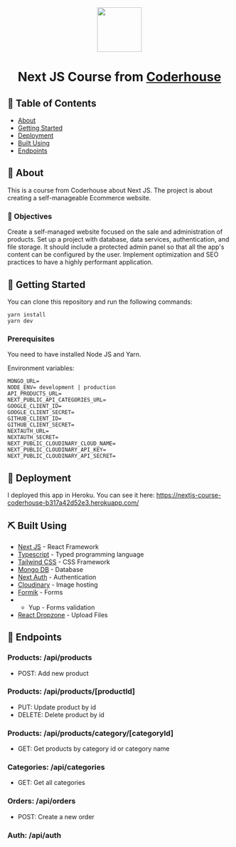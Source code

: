 <div align="center"> 
  <img height="100px" src="https://upload.wikimedia.org/wikipedia/commons/8/8e/Nextjs-logo.svg" />
<h1>Next JS Course from <a target="_blank" href="https://www.coderhouse.com">Coderhouse</a></h1>
</div>

## 📝 Table of Contents
- [About](#about)
- [Getting Started](#getting_started)
- [Deployment](#deployment)
- [Built Using](#built_using)
- [Endpoints](#endpoints)

## 🧐 About <a name = "about"></a>
This is a course from Coderhouse about Next JS. The project is about creating a self-manageable Ecommerce website.

### 🎯 Objectives
Create a self-managed website focused on the sale and administration of products. Set up a  project with database, data services, authentication, and file storage. It should include a protected admin panel so that all the app's content can be configured by the user.
Implement optimization and SEO practices to have a highly performant application.

## 🏁 Getting Started <a name = "getting_started"></a>
You can clone this repository and run the following commands:
```
yarn install
yarn dev
```

### Prerequisites
You need to have installed Node JS and Yarn.

Environment variables:
```
MONGO_URL=
NODE_ENV= development | production
API_PRODUCTS_URL=
NEXT_PUBLIC_API_CATEGORIES_URL=
GOOGLE_CLIENT_ID=
GOOGLE_CLIENT_SECRET=
GITHUB_CLIENT_ID=
GITHUB_CLIENT_SECRET=
NEXTAUTH_URL=
NEXTAUTH_SECRET=
NEXT_PUBLIC_CLOUDINARY_CLOUD_NAME=
NEXT_PUBLIC_CLOUDINARY_API_KEY=
NEXT_PUBLIC_CLOUDINARY_API_SECRET=
```

## 🚀 Deployment <a name = "deployment"></a>
I deployed this app in Heroku. You can see it here: https://nextjs-course-coderhouse-b317a42d52e3.herokuapp.com/

## ⛏️ Built Using <a name = "built_using"></a>
- [Next JS](https://nextjs.org/) - React Framework
- [Typescript](https://typescriptlang.org/) - Typed programming language
- [Tailwind CSS](https://tailwindcss.com/) - CSS Framework
- [Mongo DB](https://www.mongodb.com/) - Database
- [Next Auth](https://next-auth.js.org/) - Authentication
- [Cloudinary](https://cloudinary.com/) - Image hosting
- [Formik](https://formik.org//) - Forms
- - Yup - Forms validation
-  [React Dropzone](https://react-dropzone.js.org/) - Upload Files

## 📝 Endpoints <a name = "endpoints"></a>

###  Products: /api/products
- POST: Add new product

### Products: /api/products/[productId]
- PUT: Update product by id
- DELETE: Delete product by id

### Products: /api/products/category/[categoryId]
- GET: Get products by category id or category name

### Categories: /api/categories
- GET: Get all categories

### Orders: /api/orders
- POST: Create a new order

### Auth: /api/auth
